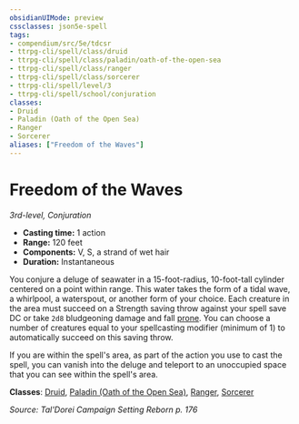 ```yaml
---
obsidianUIMode: preview
cssclasses: json5e-spell
tags:
- compendium/src/5e/tdcsr
- ttrpg-cli/spell/class/druid
- ttrpg-cli/spell/class/paladin/oath-of-the-open-sea
- ttrpg-cli/spell/class/ranger
- ttrpg-cli/spell/class/sorcerer
- ttrpg-cli/spell/level/3
- ttrpg-cli/spell/school/conjuration
classes:
- Druid
- Paladin (Oath of the Open Sea)
- Ranger
- Sorcerer
aliases: ["Freedom of the Waves"]
---
```

# Freedom of the Waves
*3rd-level, Conjuration*  

- **Casting time:** 1 action
- **Range:** 120 feet
- **Components:** V, S, a strand of wet hair
- **Duration:** Instantaneous

You conjure a deluge of seawater in a 15-foot-radius, 10-foot-tall cylinder centered on a point within range. This water takes the form of a tidal wave, a whirlpool, a waterspout, or another form of your choice. Each creature in the area must succeed on a Strength saving throw against your spell save DC or take `2d8` bludgeoning damage and fall [prone](/3-Mechanics/CLI/rules/conditions.md#prone). You can choose a number of creatures equal to your spellcasting modifier (minimum of 1) to automatically succeed on this saving throw.

If you are within the spell's area, as part of the action you use to cast the spell, you can vanish into the deluge and teleport to an unoccupied space that you can see within the spell's area.

**Classes**: [Druid](/3-Mechanics/CLI/classes/druid.md), [Paladin (Oath of the Open Sea)](/3-Mechanics/CLI/classes/paladin-oath-of-the-open-sea-tdcsr.md), [Ranger](/3-Mechanics/CLI/classes/ranger.md), [Sorcerer](/3-Mechanics/CLI/classes/sorcerer.md)

*Source: Tal'Dorei Campaign Setting Reborn p. 176*
